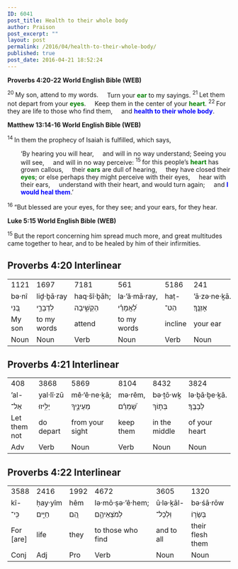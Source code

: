 ```yaml
---
ID: 6041
post_title: Health to their whole body
author: Praison
post_excerpt: ""
layout: post
permalink: /2016/04/health-to-their-whole-body/
published: true
post_date: 2016-04-21 18:52:24
---
```

<strong><span class="passage-display-bcv">Proverbs 4:20-22
</span><span class="passage-display-version">World English Bible (WEB)</span></strong>
<div class="poetry top-1">
<p class="line"><span id="en-WEB-16511" class="text Prov-4-20"><sup class="versenum">20 </sup>My son, attend to my words.</span>
<span class="indent-1"><span class="indent-1-breaks">    </span><span class="text Prov-4-20">Turn your <span style="color: #008000;"><strong>ear</strong> </span>to my sayings.</span></span>
<span id="en-WEB-16512" class="text Prov-4-21"><sup class="versenum">21 </sup>Let them not depart from your <span style="color: #008000;"><strong>eyes</strong></span>.</span>
<span class="indent-1"><span class="indent-1-breaks">    </span><span class="text Prov-4-21">Keep them in the center of your <span style="color: #008000;"><strong>heart</strong></span>.</span></span>
<span id="en-WEB-16513" class="text Prov-4-22"><sup class="versenum">22 </sup>For they are life to those who find them,</span>
<span class="indent-1"><span class="indent-1-breaks">    </span><span class="text Prov-4-22">and <span style="color: #0000ff;"><strong>health to their whole body</strong></span>.</span></span></p>

</div>
<strong><span class="passage-display-bcv">Matthew 13:14-16
</span><span class="passage-display-version">World English Bible (WEB)</span></strong>

<span id="en-WEB-23554" class="text Matt-13-14"><sup class="versenum">14 </sup><span class="woj">In them the prophecy of Isaiah is fulfilled, which says,</span></span>
<div class="poetry">
<p class="line" style="padding-left: 30px;"><span class="text Matt-13-14"><span class="woj">‘By hearing you will hear,</span></span>
<span class="indent-1"><span class="indent-1-breaks">    </span><span class="text Matt-13-14"><span class="woj">and will in no way understand;</span></span></span>
<span class="text Matt-13-14"><span class="woj">Seeing you will see,</span></span>
<span class="indent-1"><span class="indent-1-breaks">    </span><span class="text Matt-13-14"><span class="woj">and will in no way perceive:</span></span></span>
<span id="en-WEB-23555" class="text Matt-13-15"><sup class="versenum">15 </sup><span class="woj">for this people’s <span style="color: #008000;"><strong>heart</strong> </span>has grown callous,</span></span>
<span class="indent-1"><span class="indent-1-breaks">    </span><span class="text Matt-13-15"><span class="woj">their <span style="color: #008000;"><strong>ears</strong> </span>are dull of hearing,</span></span></span>
<span class="indent-1"><span class="indent-1-breaks">    </span><span class="text Matt-13-15"><span class="woj">they have closed their <span style="color: #008000;"><strong>eyes</strong></span>;</span></span></span>
<span class="text Matt-13-15"><span class="woj">or else perhaps they might perceive with their eyes,</span></span>
<span class="indent-1"><span class="indent-1-breaks">    </span><span class="text Matt-13-15"><span class="woj">hear with their ears,</span></span></span>
<span class="indent-1"><span class="indent-1-breaks">    </span><span class="text Matt-13-15"><span class="woj">understand with their heart,</span></span></span>
<span class="text Matt-13-15"><span class="woj">and would turn again;</span></span>
<span class="indent-1"><span class="indent-1-breaks">    </span><span class="text Matt-13-15"><span class="woj">and <span style="color: #0000ff;"><strong>I would heal them</strong></span>.’</span></span></span></p>

</div>
<span id="en-WEB-23556" class="text Matt-13-16"><sup class="versenum">16 </sup><span class="woj">“But blessed are your eyes, for they see; and your ears, for they hear.</span></span>

<strong><span class="passage-display-bcv">Luke 5:15
</span><span class="passage-display-version">World English Bible (WEB)</span></strong>

<span id="en-WEB-25123" class="text Luke-5-15"><sup class="versenum">15 </sup>But the report concerning him spread much more, and great multitudes came together to hear, and to be healed by him of their infirmities.</span>
<h2><strong>Proverbs 4:20 Interlinear</strong></h2>
<table width="410">
<tbody>
<tr>
<td width="90">1121</td>
<td width="64">1697</td>
<td width="64">7181</td>
<td width="64">561</td>
<td width="64">5186</td>
<td width="64">241</td>
</tr>
<tr>
<td>bə·nî</td>
<td>liḏ·ḇā·ray</td>
<td>haq·šî·ḇāh;</td>
<td>la·’ă·mā·ray,</td>
<td>haṭ-</td>
<td>’ā·zə·ne·ḵā.</td>
</tr>
<tr>
<td>בְּ֭נִי</td>
<td>לִדְבָרַ֣י</td>
<td>הַקְשִׁ֑יבָה</td>
<td>לַ֝אֲמָרַ֗י</td>
<td>הַט־</td>
<td>אָזְנֶֽךָ׃</td>
</tr>
<tr>
<td>My son</td>
<td>to my words</td>
<td>attend</td>
<td>to my words</td>
<td>incline</td>
<td>your ear</td>
</tr>
<tr>
<td>Noun</td>
<td>Noun</td>
<td>Verb</td>
<td>Noun</td>
<td>Verb</td>
<td>Noun</td>
</tr>
</tbody>
</table>
<h2><strong>Proverbs 4:21 Interlinear</strong></h2>
<table width="410">
<tbody>
<tr>
<td width="90">408</td>
<td width="64">3868</td>
<td width="64">5869</td>
<td width="64">8104</td>
<td width="64">8432</td>
<td width="64">3824</td>
</tr>
<tr>
<td>’al-</td>
<td>yal·lî·zū</td>
<td>mê·‘ê·ne·ḵā;</td>
<td>mə·rêm,</td>
<td>bə·ṯō·wḵ</td>
<td>lə·ḇā·ḇe·ḵā.</td>
</tr>
<tr>
<td>אַל־</td>
<td>יַלִּ֥יזוּ</td>
<td>מֵעֵינֶ֑יךָ</td>
<td>שָׁ֝מְרֵ֗ם</td>
<td>בְּת֣וֹךְ</td>
<td>לְבָבֶֽךָ׃</td>
</tr>
<tr>
<td>Let them not</td>
<td>do depart</td>
<td>from your sight</td>
<td>keep them</td>
<td>in the middle</td>
<td>of your heart</td>
</tr>
<tr>
<td>Adv</td>
<td>Verb</td>
<td>Noun</td>
<td>Verb</td>
<td>Noun</td>
<td>Noun</td>
</tr>
</tbody>
</table>
<h2><strong>Proverbs 4:22 Interlinear</strong></h2>
<table width="474">
<tbody>
<tr>
<td width="90">3588</td>
<td width="64">2416</td>
<td width="64">1992</td>
<td width="64">4672</td>
<td width="64">3605</td>
<td width="64">1320</td>
<td width="64">4832</td>
</tr>
<tr>
<td>kî-</td>
<td>ḥay·yîm</td>
<td>hêm</td>
<td>lə·mō·ṣə·’ê·hem;</td>
<td>ū·lə·ḵāl-</td>
<td>bə·śā·rōw</td>
<td>mar·pê.</td>
</tr>
<tr>
<td>כִּֽי־</td>
<td>חַיִּ֣ים</td>
<td>הֵ֭ם</td>
<td>לְמֹצְאֵיהֶ֑ם</td>
<td>וּֽלְכָל־</td>
<td>בְּשָׂר֥וֹ</td>
<td>מַרְפֵּֽא׃</td>
</tr>
<tr>
<td>For [are]</td>
<td>life</td>
<td>they</td>
<td>to those who find</td>
<td>and to all</td>
<td>their flesh them</td>
<td>and health</td>
</tr>
<tr>
<td>Conj</td>
<td>Adj</td>
<td>Pro</td>
<td>Verb</td>
<td>Noun</td>
<td>Noun</td>
<td>Noun</td>
</tr>
</tbody>
</table>
<h3></h3>
<h3></h3>